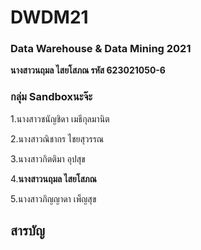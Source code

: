 # DWDM21
### Data Warehouse &amp; Data Mining 2021

**นางสาวนฤมล ไสยโสภณ รหัส 623021050-6**

### กลุ่ม **Sandboxนะจ๊ะ**

1.นางสาวชนัญชิดา เมธีกุลมานิต

2.นางสาวณิชากร ไชยสุวรรณ

3.นางสาวกิตติมา อุปสุข

4.**นางสาวนฤมล ไสยโสภณ**

5.นางสาวภิญญาดา เพ็ญสุข


##  สารบัญ


